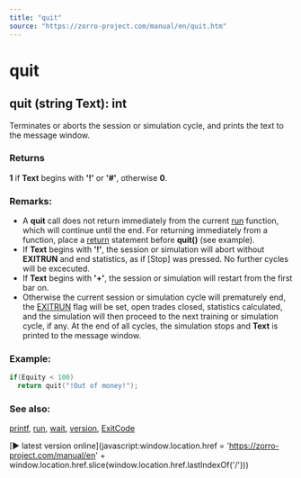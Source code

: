 ```yaml
---
title: "quit"
source: "https://zorro-project.com/manual/en/quit.htm"
---
```


# quit

## quit (string Text): int

Terminates or aborts the session or simulation cycle, and prints the text to the message window.

### Returns

**1** if **Text** begins with **'!'** or **'#'**, otherwise **0**.

### Remarks:

*   A **quit** call does not return immediately from the current [run](088_run.md) function, which will continue until the end. For returning immediately from a function, place a [return](049_return.md) statement before **quit()** (see example).
*   If **Text** begins with **'!'**, the session or simulation will abort without **EXITRUN** and end statistics, as if \[Stop\] was pressed. No further cycles will be excecuted.
*   If **Text** begins with **'+'**, the session or simulation will restart from the first bar on.
*   Otherwise the current session or simulation cycle will prematurely end, the [EXITRUN](013_Asset_Account_Lists.md) flag will be set, open trades closed, statistics calculated, and the simulation will then proceed to the next training or simulation cycle, if any. At the end of all cycles, the simulation stops and **Text** is printed to the message window.

### Example:

```c
if(Equity < 100)
  return quit("!Out of money!");
```

### See also:

[printf](143_printf_print_msg.md), [run](088_run.md), [wait](sleep.md), [version](021_Conversion_from_other_platforms.md), [ExitCode](175_ExitCode.md)

[► latest version online](javascript:window.location.href = 'https://zorro-project.com/manual/en' + window.location.href.slice\(window.location.href.lastIndexOf\('/'\)\))